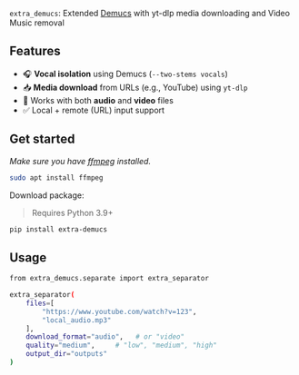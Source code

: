 `extra_demucs`: Extended [Demucs](https://github.com/facebookresearch/demucs) with yt-dlp media downloading and Video
Music removal

## Features

- 🎧 **Vocal isolation** using Demucs (`--two-stems vocals`)
- 📥 **Media download** from URLs (e.g., YouTube) using `yt-dlp`
- 📁 Works with both **audio** and **video** files
- ✅ Local + remote (URL) input support

## Get started

*Make sure you have [ffmpeg](https://www.ffmpeg.org/download.html) installed.*

```bash
sudo apt install ffmpeg
```

Download package:
> Requires Python 3.9+

```bash
pip install extra-demucs
```

## Usage

```bash
from extra_demucs.separate import extra_separator

extra_separator(
    files=[
        "https://www.youtube.com/watch?v=123",
        "local_audio.mp3"
    ],
    download_format="audio",   # or "video"
    quality="medium",     # "low", "medium", "high"
    output_dir="outputs"
)

```
